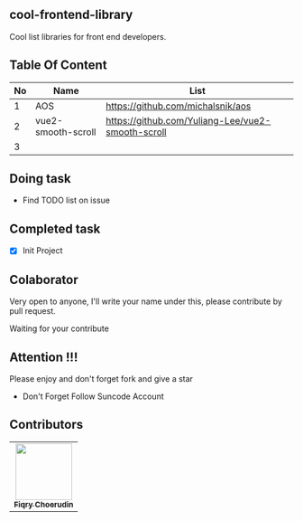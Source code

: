 ## cool-frontend-library
Cool list libraries for front end developers.

## Table Of Content
| No | Name               | List                                              |
|----|--------------------|---------------------------------------------------|
| 1  | AOS                | https://github.com/michalsnik/aos                 |
| 2  | vue2-smooth-scroll | https://github.com/Yuliang-Lee/vue2-smooth-scroll |
| 3  |                    |                                                   |

## Doing task
- Find TODO list on issue

## Completed task
- [x] Init Project

## Colaborator
Very open to anyone, I'll write your name under this, please contribute by pull request.

Waiting for your contribute

## Attention !!!
Please enjoy and don't forget fork and give a star
- Don't Forget Follow Suncode Account

## Contributors

<!-- ALL-CONTRIBUTORS-LIST:START - Do not remove or modify this section -->
<!-- prettier-ignore-start -->
<!-- markdownlint-disable -->

<table>
    <tr>
    <td align="center"><a href="https://github.com/fiqryq"><img src="https://avatars0.githubusercontent.com/u/25787603?s=460&u=749bf34a4809d0a66eb84477437970e75e76ba2a&v=4" width="100px;" alt=""/><br /><sub><b>Fiqry Choerudin</b></td>
</table>